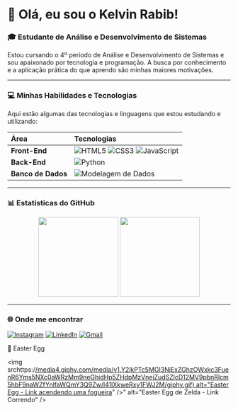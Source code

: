 # 👋 Olá, eu sou o Kelvin Rabib!

### 🎓 Estudante de Análise e Desenvolvimento de Sistemas

Estou cursando o 4º período de Análise e Desenvolvimento de Sistemas e sou apaixonado por tecnologia e programação. A busca por conhecimento e a aplicação prática do que aprendo são minhas maiores motivações.

---

### 💻 Minhas Habilidades e Tecnologias

Aqui estão algumas das tecnologias e linguagens que estou estudando e utilizando:

| Área | Tecnologias |
| :--- | :--- |
| **Front-End** | ![HTML5](https://img.shields.io/badge/HTML5-E34F26?style=for-the-badge&logo=html5&logoColor=white) ![CSS3](https://img.shields.io/badge/CSS3-1572B6?style=for-the-badge&logo=css3&logoColor=white) ![JavaScript](https://img.shields.io/badge/JavaScript-F7DF1E?style=for-the-badge&logo=javascript&logoColor=black) |
| **Back-End** | ![Python](https://img.shields.io/badge/Python-3776AB?style=for-the-badge&logo=python&logoColor=white) |
| **Banco de Dados** | ![Modelagem de Dados](https://img.shields.io/badge/Modelagem%20de%20Dados-000000?style=for-the-badge) |

---

### 📊 Estatísticas do GitHub

<p align="center">
  <img height="180em" src="https://github-readme-stats.vercel.app/api?username=KelvinRabib&show_icons=true&theme=radical&include_all_commits=true&count_private=true"/>
  <img height="180em" src="https://github-readme-stats.vercel.app/api/top-langs/?username=KelvinRabib&layout=compact&theme=radical"/>
</p>

---

### 🌐 Onde me encontrar

[![Instagram](https://img.shields.io/badge/-Instagram-%23E4405F?style=for-the-badge&logo=instagram&logoColor=white)](https://www.instagram.com/kelvinrabib/)
[![LinkedIn](https://img.shields.io/badge/-LinkedIn-0077B5?style=for-the-badge&logo=linkedin&logoColor=white)](https://www.linkedin.com/in/kelvinrabib/)
[![Gmail](https://img.shields.io/badge/-Gmail-D14836?style=for-the-badge&logo=gmail&logoColor=white)](mailto:kelvinrabib@gmail.com)





🧩 Easter Egg

<img srchttps:/[/media4.giphy.com/media/v1.Y2lkPTc5MGI3NjExZGhzOWxkc3FuenR6Yms5NXc0aWRzMm9neGhidHp5ZHdpMzVnejZudSZlcD12MV9pbnRlcm5hbF9naWZfYnlfaWQmY3Q9Zw/l41lXkweRxy1FWJ2M/giphy.gif) alt="Easter Egg - Link acendendo uma fogueira](https://media4.giphy.com/media/v1.Y2lkPTc5MGI3NjExZGhzOWxkc3FuenR6Yms5NXc0aWRzMm9neGhidHp5ZHdpMzVnejZudSZlcD12MV9pbnRlcm5hbF9naWZfYnlfaWQmY3Q9Zw/l41lXkweRxy1FWJ2M/giphy.gif)" />" alt="Easter Egg de Zelda - Link Correndo" /> 

